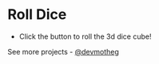 # Roll Dice

- Click the button to roll the 3d dice cube!

See more projects - [@devmotheg](https://github.com/devmotheg?tab=repositories)